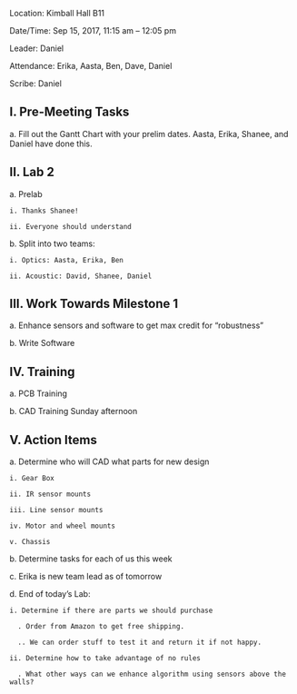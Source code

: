 Location: Kimball Hall B11

Date/Time: Sep 15, 2017, 11:15 am – 12:05 pm

Leader: Daniel

Attendance: Erika, Aasta, Ben, Dave, Daniel

Scribe: Daniel

## I. Pre-Meeting Tasks

  a. Fill out the Gantt Chart with your prelim dates. Aasta, Erika, Shanee, and Daniel have done this.

## II. Lab 2

  a. Prelab
  
    i. Thanks Shanee!
    
    ii. Everyone should understand

  b. Split into two teams:
  
    i. Optics: Aasta, Erika, Ben
    
    ii. Acoustic: David, Shanee, Daniel

## III. Work Towards Milestone 1

  a. Enhance sensors and software to get max credit for “robustness”

  b. Write Software
  
## IV. Training

  a. PCB Training
  
  b. CAD Training Sunday afternoon
  
## V. Action Items

  a. Determine who will CAD what parts for new design
  
    i. Gear Box
    
    ii. IR sensor mounts
    
    iii. Line sensor mounts
    
    iv. Motor and wheel mounts
    
    v. Chassis
    
  b. Determine tasks for each of us this week
  
  c. Erika is new team lead as of tomorrow

  d. End of today’s Lab:

    i. Determine if there are parts we should purchase

      . Order from Amazon to get free shipping.

      .. We can order stuff to test it and return it if not happy.

    ii. Determine how to take advantage of no rules

      . What other ways can we enhance algorithm using sensors above the walls?
